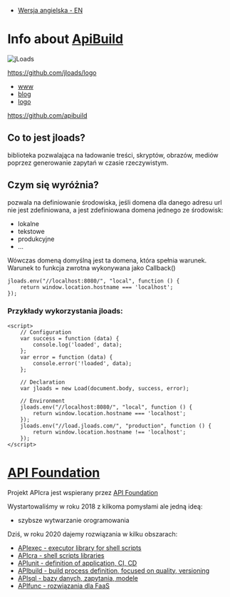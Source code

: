+ [Wersja angielska - EN](https://www.jloads.com/)


# Info about [ApiBuild](https://www.apibuild.com)
![jLoads](https://jloads.github.io/logo/jloads_logo_128.png)

https://github.com/jloads/logo


+ [www](https://www.jloads.com/)
+ [blog](https://blog.jloads.com/)
+ [logo](https://logo.jloads.com/)


https://github.com/apibuild

## Co to jest jloads?

biblioteka pozwalająca na ładowanie treści, skryptów, obrazów, mediów poprzez 
generowanie zapytań w czasie rzeczywistym.

## Czym się wyróżnia?

pozwala na definiowanie środowiska,
jeśli domena dla danego adresu url nie jest zdefiniowana, 
a jest zdefiniowana domena jednego ze środowisk:

+ lokalne
+ tekstowe
+ produkcyjne
+ ...

Wówczas domeną domyślną jest ta domena, która spełnia warunek.
Warunek to funkcja zwrotna wykonywana jako Callback()

    jloads.env("//localhost:8080/", "local", function () {
        return window.location.hostname === 'localhost';
    });
        
### Przykłady wykorzystania jloads:

    <script>
        // Configuration
        var success = function (data) {
            console.log('loaded', data);
        };
        var error = function (data) {
            console.error('!loaded', data);
        };
        
        // Declaration
        var jloads = new Load(document.body, success, error);

        // Environment
        jloads.env("//localhost:8080/", "local", function () {
            return window.location.hostname === 'localhost';
        });
        jloads.env("//load.jloads.com/", "production", function () {
            return window.location.hostname !== 'localhost';
        });
    </script>


# [API Foundation](https://www.apifoundation.com)

Projekt APIcra jest wspierany przez [API Foundation](https://www.apifoundation.com)

Wystartowaliśmy w roku 2018 z kilkoma pomysłami ale jedną ideą:
+ szybsze wytwarzanie orogramowania

Dziś, w roku 2020 dajemy rozwiązania w kilku obszarach:

+ [APIexec - executor library for shell scripts](https://www.apiexec.com)
+ [APIcra - shell scripts libraries](https://www.apicra.com)
+ [APIunit - definition of application, CI, CD](https://www.apiunit.com)
+ [APIbuild - build process definition, focused on quality, versioning](https://www.apibuild.com)
+ [APIsql - bazy danych, zapytania, modele](https://www.apisql.com)
+ [APIfunc - rozwiązania dla FaaS](https://www.apifunc.com)
